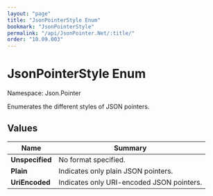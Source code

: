 ```yaml
---
layout: "page"
title: "JsonPointerStyle Enum"
bookmark: "JsonPointerStyle"
permalink: "/api/JsonPointer.Net/:title/"
order: "10.09.003"
---
```

# JsonPointerStyle Enum

Namespace: Json.Pointer

Enumerates the different styles of JSON pointers.

## Values

| Name | Summary |
|---|---|
| **Unspecified** | No format specified. |
| **Plain** | Indicates only plain JSON pointers. |
| **UriEncoded** | Indicates only URI-encoded JSON pointers. |

